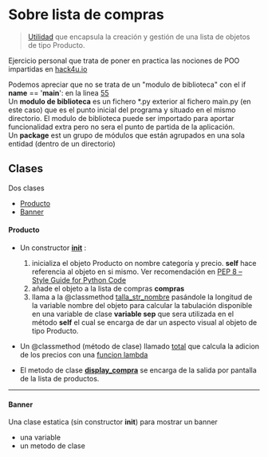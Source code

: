# Sobre lista de compras

> [Utilidad](main.py) que encapsula la creación y gestión de una lista de objetos de tipo Producto.  

Ejercicio personal que trata de poner en practica las nociones de POO impartidas en [hack4u.io](https://hack4u.io/cursos/python-ofensivo)

Podemos apreciar que no se trata de un "modulo de biblioteca" con el if __name__ == '__main__': en la linea [55](https://github.com/rnek0/pypapeando/blob/6e047405f940653ad7dc8149f33a9a35f907c170/main.py#L55)  
Un **modulo de biblioteca** es un fichero *.py exterior al fichero main.py (en este caso) que es el punto inicial del programa y situado en el mismo directorio. El modulo de biblioteca puede ser importado para aportar funcionalidad extra pero no sera el punto de partida de la aplicación.  
Un **package** est un grupo de módulos que están agrupados en una sola entidad (dentro de un directorio)

## Clases

Dos clases

- [Producto](https://github.com/rnek0/pypapeando/blob/6e047405f940653ad7dc8149f33a9a35f907c170/main.py#L5)
- [Banner](https://github.com/rnek0/pypapeando/blob/6e047405f940653ad7dc8149f33a9a35f907c170/main.py#L43)

#### Producto 

* Un constructor [__init__](https://github.com/rnek0/pypapeando/blob/6e047405f940653ad7dc8149f33a9a35f907c170/main.py#L20) :
  1. inicializa el objeto Producto on nombre categoría y precio. **self** hace referencia al objeto en si mismo. Ver recomendación en [PEP 8 – Style Guide for Python Code](https://peps.python.org/pep-0008/#function-and-method-arguments)
  2. añade el objeto a la lista de compras **compras**
  3. llama a la @classmethod [talla_str_nombre](https://github.com/rnek0/pypapeando/blob/6e047405f940653ad7dc8149f33a9a35f907c170/main.py#L15) pasándole la longitud de la variable nombre del objeto para calcular la tabulación disponible en una variable de clase **variable sep** que sera utilizada en el método __self__ el cual se encarga de dar un aspecto visual al objeto de tipo Producto.

* Un @classmethod (método de clase) llamado [total](https://github.com/rnek0/pypapeando/blob/6e047405f940653ad7dc8149f33a9a35f907c170/main.py#L35) que calcula la adicion de los precios con una [funcion lambda](https://github.com/rnek0/pypapeando/blob/6e047405f940653ad7dc8149f33a9a35f907c170/main.py#L36)

* El metodo de clase [**display_compra**](https://github.com/rnek0/pypapeando/blob/6e047405f940653ad7dc8149f33a9a35f907c170/main.py#L29) se encarga de la salida por pantalla de la lista de productos.
---

 #### Banner 

 Una clase estatica (sin constructor __init__) para mostrar un banner

 - una variable
 - un metodo de clase
